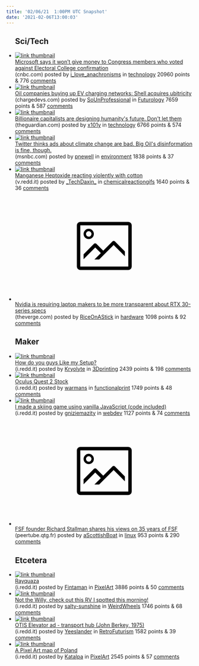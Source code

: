 ```yaml
---
title: '02/06/21  1:00PM UTC Snapshot'
date: '2021-02-06T13:00:03'
---
```

<ul>
<h2>Sci/Tech</h2>

<li><a href='https://www.cnbc.com/2021/02/05/microsoft-wont-back-lawmakers-who-opposed-electoral-college-count.html'><img src='https://b.thumbs.redditmedia.com/brMVNeCMmSQq9ZN5FalyVueklYd-GHZSkysv6rRadzw.jpg' alt='link thumbnail'></a><div><div class='linkTitle'><a href='https://www.cnbc.com/2021/02/05/microsoft-wont-back-lawmakers-who-opposed-electoral-college-count.html'>Microsoft says it won’t give money to Congress members who voted against Electoral College confirmation</a></div>(cnbc.com) posted by <a href='https://www.reddit.com/user/i_love_anachronisms'>i_love_anachronisms</a> in <a href='https://www.reddit.com/r/technology'>technology</a> 20960 points & 776 <a href='https://www.reddit.com/r/technology/comments/ldf3ga/microsoft_says_it_wont_give_money_to_congress/'>comments</a></div></li>

<li><a href='https://chargedevs.com/newswire/oil-companies-buying-up-ev-charging-networks-shell-acquires-ubitricity/'><img src='https://b.thumbs.redditmedia.com/G0-Dv63_Ktu75ZvAmFGhQ4Vvt2i2d9fbkttg3W2o7vM.jpg' alt='link thumbnail'></a><div><div class='linkTitle'><a href='https://chargedevs.com/newswire/oil-companies-buying-up-ev-charging-networks-shell-acquires-ubitricity/'>Oil companies buying up EV charging networks: Shell acquires ubitricity</a></div>(chargedevs.com) posted by <a href='https://www.reddit.com/user/SoUnProfessional'>SoUnProfessional</a> in <a href='https://www.reddit.com/r/Futurology'>Futurology</a> 7659 points & 587 <a href='https://www.reddit.com/r/Futurology/comments/ldlbl9/oil_companies_buying_up_ev_charging_networks/'>comments</a></div></li>

<li><a href='https://www.theguardian.com/commentisfree/2021/feb/05/jeff-bezos-elon-musk-spacex-blue-origin'><img src='https://a.thumbs.redditmedia.com/johIBBoB6yZZYDmvcLoilXcmuAa7FDV3hbLoXw-zTQ4.jpg' alt='link thumbnail'></a><div><div class='linkTitle'><a href='https://www.theguardian.com/commentisfree/2021/feb/05/jeff-bezos-elon-musk-spacex-blue-origin'>Billionaire capitalists are designing humanity's future. Don't let them</a></div>(theguardian.com) posted by <a href='https://www.reddit.com/user/x101y'>x101y</a> in <a href='https://www.reddit.com/r/technology'>technology</a> 6766 points & 574 <a href='https://www.reddit.com/r/technology/comments/ldguhl/billionaire_capitalists_are_designing_humanitys/'>comments</a></div></li>

<li><a href='https://www.msnbc.com/opinion/twitter-thinks-ads-about-climate-change-are-bad-big-oil-n1256661'><img src='https://b.thumbs.redditmedia.com/VQ69goU42XEDcJNk-vwB73w-yepV0n4bJLB5ADj2TUA.jpg' alt='link thumbnail'></a><div><div class='linkTitle'><a href='https://www.msnbc.com/opinion/twitter-thinks-ads-about-climate-change-are-bad-big-oil-n1256661'>Twitter thinks ads about climate change are bad. Big Oil's disinformation is fine, though.</a></div>(msnbc.com) posted by <a href='https://www.reddit.com/user/pnewell'>pnewell</a> in <a href='https://www.reddit.com/r/environment'>environment</a> 1838 points & 37 <a href='https://www.reddit.com/r/environment/comments/ld89hx/twitter_thinks_ads_about_climate_change_are_bad/'>comments</a></div></li>

<li><a href='https://v.redd.it/34b5r4wbzof61'><img src='https://b.thumbs.redditmedia.com/wNIaAVJe4BlAIpR2cQ8Qk00eB7BhTbwjxlAt9XJrD6M.jpg' alt='link thumbnail'></a><div><div class='linkTitle'><a href='https://v.redd.it/34b5r4wbzof61'>Manganese Heptoxide reacting violently with cotton</a></div>(v.redd.it) posted by <a href='https://www.reddit.com/user/_TechDaxin_'>_TechDaxin_</a> in <a href='https://www.reddit.com/r/chemicalreactiongifs'>chemicalreactiongifs</a> 1640 points & 36 <a href='https://www.reddit.com/r/chemicalreactiongifs/comments/ldbxii/manganese_heptoxide_reacting_violently_with_cotton/'>comments</a></div></li>

<li><a href='https://www.theverge.com/platform/amp/2021/2/5/22266921/nvidia-requiring-companies-share-clock-speed-power-gaming-laptop-rtx-30-series-gpu-specs'><svg version='1.1' viewBox='-34 -14 104 64' preserveAspectRatio='xMidYMid meet' xmlns='http://www.w3.org/2000/svg' xmlns:xlink='http://www.w3.org/1999/xlink'>
    <title>link thumbnail</title>
    <path d='M32,4H4A2,2,0,0,0,2,6V30a2,2,0,0,0,2,2H32a2,2,0,0,0,2-2V6A2,2,0,0,0,32,4ZM4,30V6H32V30Z'></path>
    <path d='M8.92,14a3,3,0,1,0-3-3A3,3,0,0,0,8.92,14Zm0-4.6A1.6,1.6,0,1,1,7.33,11,1.6,1.6,0,0,1,8.92,9.41Z'></path>
    <path d='M22.78,15.37l-5.4,5.4-4-4a1,1,0,0,0-1.41,0L5.92,22.9v2.83l6.79-6.79L16,22.18l-3.75,3.75H15l8.45-8.45L30,24V21.18l-5.81-5.81A1,1,0,0,0,22.78,15.37Z'></path>
    </svg></a><div><div class='linkTitle'><a href='https://www.theverge.com/platform/amp/2021/2/5/22266921/nvidia-requiring-companies-share-clock-speed-power-gaming-laptop-rtx-30-series-gpu-specs'>Nvidia is requiring laptop makers to be more transparent about RTX 30-series specs</a></div>(theverge.com) posted by <a href='https://www.reddit.com/user/RiceOnAStick'>RiceOnAStick</a> in <a href='https://www.reddit.com/r/hardware'>hardware</a> 1098 points & 92 <a href='https://www.reddit.com/r/hardware/comments/ldbxig/nvidia_is_requiring_laptop_makers_to_be_more/'>comments</a></div></li>

<h2>Maker</h2>

<li><a href='https://i.redd.it/9zphhnvuvpf61.jpg'><img src='https://b.thumbs.redditmedia.com/iWArwXUGjTeKpdGYdhCbDhyHqIqs3bDgg2M9uUOtgZg.jpg' alt='link thumbnail'></a><div><div class='linkTitle'><a href='https://i.redd.it/9zphhnvuvpf61.jpg'>How do you guys Like my Setup?</a></div>(i.redd.it) posted by <a href='https://www.reddit.com/user/Kryolyte'>Kryolyte</a> in <a href='https://www.reddit.com/r/3Dprinting'>3Dprinting</a> 2439 points & 198 <a href='https://www.reddit.com/r/3Dprinting/comments/ldg6id/how_do_you_guys_like_my_setup/'>comments</a></div></li>

<li><a href='https://i.redd.it/5dhhj4xjgpf61.jpg'><img src='https://b.thumbs.redditmedia.com/Y5F8dV1bJWSa6mivC1CyQwkmN9T_3PC--kgAkxOVizk.jpg' alt='link thumbnail'></a><div><div class='linkTitle'><a href='https://i.redd.it/5dhhj4xjgpf61.jpg'>Oculus Quest 2 Stock</a></div>(i.redd.it) posted by <a href='https://www.reddit.com/user/warmans'>warmans</a> in <a href='https://www.reddit.com/r/functionalprint'>functionalprint</a> 1749 points & 48 <a href='https://www.reddit.com/r/functionalprint/comments/lde9v1/oculus_quest_2_stock/'>comments</a></div></li>

<li><a href='https://i.redd.it/xs80h94mdqf61.gif'><img src='https://b.thumbs.redditmedia.com/5sLBTre24amomBw-eFw8UF94nZlef0or7NuDwkhY8DU.jpg' alt='link thumbnail'></a><div><div class='linkTitle'><a href='https://i.redd.it/xs80h94mdqf61.gif'>I made a skiing game using vanilla JavaScript (code included)</a></div>(i.redd.it) posted by <a href='https://www.reddit.com/user/gniziemazity'>gniziemazity</a> in <a href='https://www.reddit.com/r/webdev'>webdev</a> 1127 points & 74 <a href='https://www.reddit.com/r/webdev/comments/ldie37/i_made_a_skiing_game_using_vanilla_javascript/'>comments</a></div></li>

<li><a href='https://peertube.qtg.fr/videos/watch/d4aab174-50ca-4455-bb32-ed463982e943'><svg version='1.1' viewBox='-34 -14 104 64' preserveAspectRatio='xMidYMid meet' xmlns='http://www.w3.org/2000/svg' xmlns:xlink='http://www.w3.org/1999/xlink'>
    <title>link thumbnail</title>
    <path d='M32,4H4A2,2,0,0,0,2,6V30a2,2,0,0,0,2,2H32a2,2,0,0,0,2-2V6A2,2,0,0,0,32,4ZM4,30V6H32V30Z'></path>
    <path d='M8.92,14a3,3,0,1,0-3-3A3,3,0,0,0,8.92,14Zm0-4.6A1.6,1.6,0,1,1,7.33,11,1.6,1.6,0,0,1,8.92,9.41Z'></path>
    <path d='M22.78,15.37l-5.4,5.4-4-4a1,1,0,0,0-1.41,0L5.92,22.9v2.83l6.79-6.79L16,22.18l-3.75,3.75H15l8.45-8.45L30,24V21.18l-5.81-5.81A1,1,0,0,0,22.78,15.37Z'></path>
    </svg></a><div><div class='linkTitle'><a href='https://peertube.qtg.fr/videos/watch/d4aab174-50ca-4455-bb32-ed463982e943'>FSF founder Richard Stallman shares his views on 35 years of FSF</a></div>(peertube.qtg.fr) posted by <a href='https://www.reddit.com/user/aScottishBoat'>aScottishBoat</a> in <a href='https://www.reddit.com/r/linux'>linux</a> 953 points & 290 <a href='https://www.reddit.com/r/linux/comments/ld761x/fsf_founder_richard_stallman_shares_his_views_on/'>comments</a></div></li>

<h2>Etcetera</h2>

<li><a href='https://i.redd.it/3dqdwbzf6pf61.png'><img src='https://b.thumbs.redditmedia.com/7OTc5i0xH7W8tJdlEJMr-TUIUs9BqdZkQRXnUuyDMUQ.jpg' alt='link thumbnail'></a><div><div class='linkTitle'><a href='https://i.redd.it/3dqdwbzf6pf61.png'>Rayquaza</a></div>(i.redd.it) posted by <a href='https://www.reddit.com/user/Fintaman'>Fintaman</a> in <a href='https://www.reddit.com/r/PixelArt'>PixelArt</a> 3886 points & 50 <a href='https://www.reddit.com/r/PixelArt/comments/ldcvgv/rayquaza/'>comments</a></div></li>

<li><a href='https://i.redd.it/fw5omuuakqf61.jpg'><img src='https://b.thumbs.redditmedia.com/qcsFTBlVlx2r1WdliNNiAFIUs6crtH1hJtRXHITIV8I.jpg' alt='link thumbnail'></a><div><div class='linkTitle'><a href='https://i.redd.it/fw5omuuakqf61.jpg'>Not the Willy, check out this RV I spotted this morning!</a></div>(i.redd.it) posted by <a href='https://www.reddit.com/user/salty-sunshine'>salty-sunshine</a> in <a href='https://www.reddit.com/r/WeirdWheels'>WeirdWheels</a> 1746 points & 68 <a href='https://www.reddit.com/r/WeirdWheels/comments/ldj69f/not_the_willy_check_out_this_rv_i_spotted_this/'>comments</a></div></li>

<li><a href='https://i.redd.it/2ua4q4fqbof61.jpg'><img src='https://a.thumbs.redditmedia.com/nhCaMg6wR_TKxyZziTNFw9utDNQ-UMLutAd1BCy0gx0.jpg' alt='link thumbnail'></a><div><div class='linkTitle'><a href='https://i.redd.it/2ua4q4fqbof61.jpg'>OTIS Elevator ad - transport hub (John Berkey, 1975)</a></div>(i.redd.it) posted by <a href='https://www.reddit.com/user/Yeeslander'>Yeeslander</a> in <a href='https://www.reddit.com/r/RetroFuturism'>RetroFuturism</a> 1582 points & 39 <a href='https://www.reddit.com/r/RetroFuturism/comments/ld910h/otis_elevator_ad_transport_hub_john_berkey_1975/'>comments</a></div></li>

<li><a href='https://i.redd.it/s5tg2g1pibf61.png'><img src='https://b.thumbs.redditmedia.com/ujlQ-Vsxuqc0Z2pz1mzWvFRwnRUn8ydsDrbGlaPF9hI.jpg' alt='link thumbnail'></a><div><div class='linkTitle'><a href='https://i.redd.it/s5tg2g1pibf61.png'>A Pixel Art map of Poland</a></div>(i.redd.it) posted by <a href='https://www.reddit.com/user/Katalpa'>Katalpa</a> in <a href='https://www.reddit.com/r/PixelArt'>PixelArt</a> 2545 points & 57 <a href='https://www.reddit.com/r/PixelArt/comments/ld6psl/a_pixel_art_map_of_poland/'>comments</a></div></li>

</ul>
